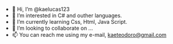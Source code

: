 - 👋 Hi, I’m @kaelucas123
- 👀 I’m interested in C# and outher languages.
- 🌱 I’m currently learning Css, Html, Java Script.
- 💞️ I’m looking to collaborate on ...
- 📫 You can reach me using my e-mail, kaeteodoro@gmail.com

<!---
kaelucas123/kaelucas123 is a ✨ special ✨ repository because its `README.md` (this file) appears on your GitHub profile.
You can click the Preview link to take a look at your changes.
--->
